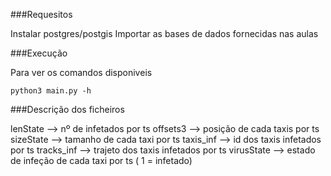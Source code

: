 ###Requesitos

Instalar postgres/postgis
Importar as bases de dados fornecidas nas aulas


###Execução

Para ver os comandos disponiveis 

```
python3 main.py -h
```


###Descrição dos ficheiros

lenState --> nº de infetados por ts
offsets3 --> posição de cada taxis por ts
sizeState --> tamanho de cada taxi por ts
taxis_inf --> id dos taxis infetados por ts
tracks_inf --> trajeto dos taxis infetados por ts
virusState --> estado de infeção de cada taxi por ts ( 1 = infetado)